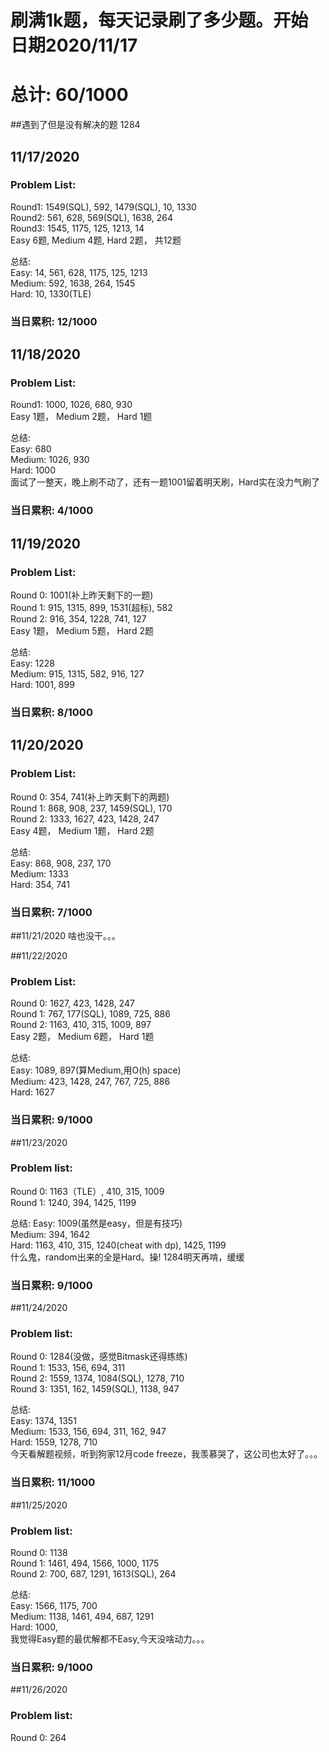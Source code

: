# 刷满1k题，每天记录刷了多少题。开始日期2020/11/17
# 总计: 60/1000

##遇到了但是没有解决的题
1284

## 11/17/2020
### Problem List: 
Round1: 1549(SQL), 592, 1479(SQL), 10, 1330<br>
Round2: 561, 628, 569(SQL), 1638, 264<br>
Round3: 1545, 1175, 125, 1213, 14<br>
Easy 6题, Medium 4题, Hard 2题， 共12题<br>

总结: <br>
Easy: 14, 561, 628, 1175, 125, 1213<br>
Medium: 592, 1638, 264, 1545<br>
Hard: 10, 1330(TLE)<br>
### 当日累积: 12/1000<br>

## 11/18/2020
### Problem List: 
Round1: 1000, 1026, 680, 930<br>
Easy 1题， Medium 2题， Hard 1题<br>

总结: <br>
Easy: 680<br>
Medium: 1026, 930<br>
Hard: 1000<br>
面试了一整天，晚上刷不动了，还有一题1001留着明天刷，Hard实在没力气刷了<br>
### 当日累积: 4/1000<br>

## 11/19/2020
### Problem List: 
Round 0: 1001(补上昨天剩下的一题)<br>
Round 1: 915, 1315, 899, 1531(超标), 582<br>
Round 2: 916, 354, 1228, 741, 127<br>
Easy 1题， Medium 5题， Hard 2题<br>

总结: <br>
Easy: 1228<br>
Medium: 915, 1315, 582, 916, 127<br>
Hard: 1001, 899<br>
### 当日累积: 8/1000<br>

## 11/20/2020
### Problem List: 
Round 0: 354, 741(补上昨天剩下的两题)<br>
Round 1: 868, 908, 237, 1459(SQL), 170<br>
Round 2: 1333, 1627, 423, 1428, 247<br>
Easy 4题， Medium 1题， Hard 2题<br>

总结: <br>
Easy: 868, 908, 237, 170<br>
Medium: 1333<br>
Hard: 354, 741<br>
### 当日累积: 7/1000<br>

##11/21/2020
啥也没干。。。


##11/22/2020
### Problem List:
Round 0: 1627, 423, 1428, 247<br>
Round 1: 767, 177(SQL), 1089, 725, 886<br>
Round 2: 1163, 410, 315, 1009, 897<br>
Easy 2题， Medium 6题， Hard 1题<br>

总结: <br>
Easy: 1089, 897(算Medium,用O(h) space)<br>
Medium: 423, 1428, 247, 767, 725, 886<br>
Hard: 1627<br>
### 当日累积: 9/1000<br>

##11/23/2020
### Problem list:
Round 0: 1163（TLE）, 410, 315, 1009<br>
Round 1: 1240, 394, 1425, 1199<br>

总结:
Easy: 1009(虽然是easy，但是有技巧)<br>
Medium: 394, 1642<br>
Hard: 1163, 410, 315, 1240(cheat with dp), 1425, 1199<br>
什么鬼，random出来的全是Hard。操! 1284明天再啃，缓缓
### 当日累积: 9/1000<br>

##11/24/2020
### Problem list:
Round 0: 1284(没做，感觉Bitmask还得练练)<br>
Round 1: 1533, 156, 694, 311<br>
Round 2: 1559, 1374, 1084(SQL), 1278, 710<br>
Round 3: 1351, 162, 1459(SQL), 1138, 947<br>

总结:<br>
Easy: 1374, 1351<br>
Medium: 1533, 156, 694, 311, 162, 947<br>
Hard: 1559, 1278, 710<br>
今天看解题视频，听到狗家12月code freeze，我羡慕哭了，这公司也太好了。。。
### 当日累积: 11/1000<br>

##11/25/2020
### Problem list:
Round 0: 1138<br>
Round 1: 1461, 494, 1566, 1000, 1175<br>
Round 2: 700, 687, 1291, 1613(SQL), 264<br>

总结:<br>
Easy: 1566, 1175, 700<br>
Medium: 1138, 1461, 494, 687, 1291<br>
Hard: 1000,<br>
我觉得Easy题的最优解都不Easy,今天没啥动力。。。
### 当日累积: 9/1000<br>

##11/26/2020
### Problem list:
Round 0: 264<br>